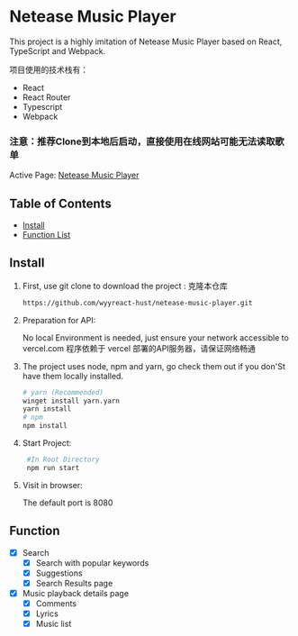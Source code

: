 # Netease Music Player

This project is a highly imitation of Netease Music Player based on React, TypeScript and Webpack.

项目使用的技术栈有：
- React
- React Router
- Typescript
- Webpack

### 注意：推荐Clone到本地后启动，直接使用在线网站可能无法读取歌单

Active Page: [Netease Music Player](https://netease-final.vercel.app/)

## Table of Contents

- [Install](#Install)
- [Function List](#Function)
## Install

1. First, use git clone to download the project :
	克隆本仓库

   ```bash
   https://github.com/wyyreact-hust/netease-music-player.git
   ```

2. Preparation for API:

	No local Environment is needed, just ensure your network accessible to vercel.com
	程序依赖于 vercel 部署的API服务器，请保证网络畅通

3. The project uses node, npm and yarn, go check them out if you don'St have them locally installed.

   ```bash
   # yarn (Recommended)
   winget install yarn.yarn
   yarn install
   # npm
   npm install
   ```

4. Start Project:

   ```bash
	#In Root Directory 
	npm run start
   ```

5. Visit in browser:

	The default port is 8080

## Function

- [x] Search
  - [x] Search with popular keywords
  - [x] Suggestions
  - [x] Search Results page
- [x] Music playback details page
  - [x] Comments
  - [x] Lyrics
  - [x] Music list